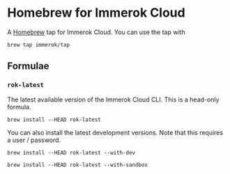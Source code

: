 # Homebrew for Immerok Cloud

A [Homebrew](https://brew.sh/) tap for Immerok Cloud. You can use the tap with

```shell
brew tap immerok/tap
```

## Formulae

### `rok-latest`

The latest available version of the Immerok Cloud CLI. This is a head-only formula.

```
brew install --HEAD rok-latest
```

You can also install the latest development versions. Note that this requires a user / password.

```
brew install --HEAD rok-latest --with-dev
```
```
brew install --HEAD rok-latest --with-sandbox
```
